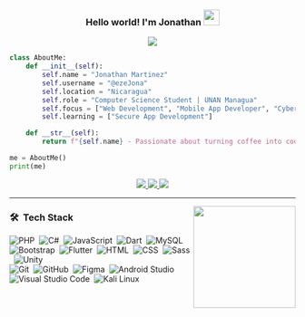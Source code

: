 <h3 align="center">
  Hello world! I'm Jonathan
  <img src="https://media.giphy.com/media/hvRJCLFzcasrR4ia7z/giphy.gif" width="28">
</h3>

<p align="center">
  <a href="https://github.com/DenverCoder1/readme-typing-svg"><img src="https://readme-typing-svg.herokuapp.com/?lines=ERROR%20404%20Sleep%20not%20Found!;I%20need%20a%20<br>!&;ACfont=Fira%20Code&;ACfont=Fira%20Code&center=true&width=440&height=45"></a>
</p>

```python
class AboutMe:
    def __init__(self):
        self.name = "Jonathan Martinez"
        self.username = "@ezeJona"
        self.location = "Nicaragua"
        self.role = "Computer Science Student | UNAN Managua"
        self.focus = ["Web Development", "Mobile App Developer", "Cybersecurity Enthusiast"]
        self.learning = ["Secure App Development"]

    def __str__(self):
        return f"{self.name} - Passionate about turning coffee into code"

me = AboutMe()
print(me)
```

<p align="center">
  <a href="mailto:26martinez.508@gmail.com">
    <img src="https://img.shields.io/badge/-26martinez.508@gmail.com-D14836?style=flat&logo=Gmail&logoColor=white"/>
  </a>
  <a href="https://instagram.com/jon_martinez26">
    <img src="https://img.shields.io/badge/-@jon_martinez26-E4405F?style=flat&logo=Instagram&logoColor=white"/>
  </a>
  <a href="https://facebook.com/Jonathan%20Martinez">
    <img src="https://img.shields.io/badge/-Jonathan%20Martinez-1877F2?style=flat&logo=Facebook&logoColor=white"/>
  </a>
</p>

---
<a href="https://github.com/ezeJona">

  <img height="180em" src="https://github-readme-stats-eight-theta.vercel.app/api/top-langs/?username=ezeJona&layout=compact&langs_count=8&theme=algolia" align="right"/>
</a>

### 🛠 &nbsp;Tech Stack

![PHP](https://img.shields.io/badge/-PHP-05122A?style=flat&logo=php&logoColor=777BB4)&nbsp;
![C#](https://img.shields.io/badge/-CSharp-05122A?style=flat&logo=csharp)&nbsp;
![JavaScript](https://img.shields.io/badge/-JavaScript-05122A?style=flat&logo=javascript)&nbsp;
![Dart](https://img.shields.io/badge/-Dart-05122A?style=flat&logo=dart&logoColor=0175C2)&nbsp;
![MySQL](https://img.shields.io/badge/-MySQL-05122A?style=flat&logo=mysql&logoColor=4479A1)\
![Bootstrap](https://img.shields.io/badge/-Bootstrap-05122A?style=flat&logo=bootstrap&logoColor=563D7C)&nbsp;
![Flutter](https://img.shields.io/badge/-Flutter-05122A?style=flat&logo=flutter&logoColor=02569B)&nbsp;
![HTML](https://img.shields.io/badge/-HTML-05122A?style=flat&logo=HTML5)&nbsp;
![CSS](https://img.shields.io/badge/-CSS-05122A?style=flat&logo=CSS3&logoColor=1572B6)&nbsp;
![Sass](https://img.shields.io/badge/-Sass-05122A?style=flat&logo=sass)&nbsp;
![Unity](https://img.shields.io/badge/-Unity-05122A?style=flat&logo=unity&logoColor=white)\
![Git](https://img.shields.io/badge/-Git-05122A?style=flat&logo=git)&nbsp;
![GitHub](https://img.shields.io/badge/-GitHub-05122A?style=flat&logo=github)&nbsp;
![Figma](https://img.shields.io/badge/-Figma-05122A?style=flat&logo=figma)&nbsp;
![Android Studio](https://img.shields.io/badge/-Android%20Studio-05122A?style=flat&logo=android-studio&logoColor=3DDC84)&nbsp;
![Visual Studio Code](https://img.shields.io/badge/-VS%20Code-05122A?style=flat&logo=visual-studio-code&logoColor=007ACC)&nbsp;
![Kali Linux](https://img.shields.io/badge/-Kali%20Linux-05122A?style=flat&logo=kalilinux&logoColor=blue)



